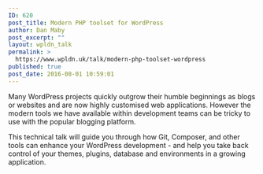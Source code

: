 ```yaml
---
ID: 620
post_title: Modern PHP toolset for WordPress
author: Dan Maby
post_excerpt: ""
layout: wpldn_talk
permalink: >
  https://www.wpldn.uk/talk/modern-php-toolset-wordpress
published: true
post_date: 2016-08-01 10:59:01
---
```

Many WordPress projects quickly outgrow their humble beginnings as blogs or websites and are now highly customised web applications. However the modern tools we have available within development teams can be tricky to use with the popular blogging platform.

This technical talk will guide you through how Git, Composer, and other tools can enhance your WordPress development - and help you take back control of your themes, plugins, database and environments in a growing application.